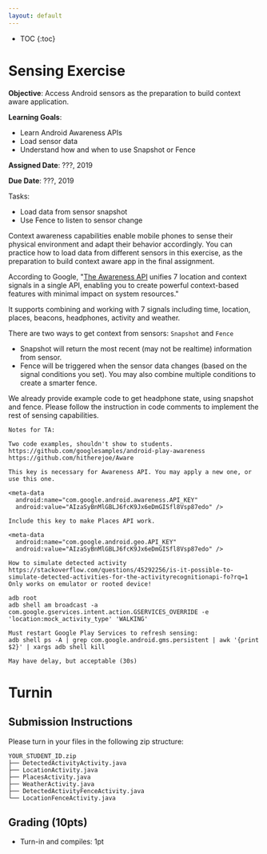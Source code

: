 ```yaml
---
layout: default
---
```


* TOC
{:toc}

# Sensing Exercise

**Objective**: Access Android sensors as the preparation to build context aware application.

**Learning Goals**:
- Learn Android Awareness APIs
- Load sensor data
- Understand how and when to use Snapshot or Fence

**Assigned Date**: ???, 2019

**Due Date**: ???, 2019

Tasks:
- Load data from sensor snapshot
- Use Fence to listen to sensor change


Context awareness capabilities enable mobile phones to sense their physical environment and adapt their behavior accordingly. You can practice how to load data from different sensors in this exercise, as the preparation to build context aware app in the final assignment.

According to Google, "[The Awareness API](https://developers.google.com/awareness/) unifies 7 location and context signals in a single API, enabling you to create powerful context-based features with minimal impact on system resources."

It supports combining and working with 7 signals including time, location, places, beacons, headphones, activity and weather.

There are two ways to get context from sensors: `Snapshot` and `Fence`
- Snapshot will return the most recent (may not be realtime) information from sensor.
- Fence will be triggered when the sensor data changes (based on the signal conditions you set). You may also combine multiple conditions to create a smarter fence.

We already provide example code to get headphone state, using snapshot and fence. Please follow the instruction in code comments to implement the rest of sensing capabilities.

```bash0
Notes for TA:

Two code examples, shouldn't show to students.
https://github.com/googlesamples/android-play-awareness
https://github.com/hitherejoe/Aware

This key is necessary for Awareness API. You may apply a new one, or use this one.

<meta-data
  android:name="com.google.android.awareness.API_KEY"
  android:value="AIzaSyBnMlGBLJ6fcK9Jx6eDmGISfl8Vsp87edo" />

Include this key to make Places API work.

<meta-data
  android:name="com.google.android.geo.API_KEY"
  android:value="AIzaSyBnMlGBLJ6fcK9Jx6eDmGISfl8Vsp87edo" />

How to simulate detected activity
https://stackoverflow.com/questions/45292256/is-it-possible-to-simulate-detected-activities-for-the-activityrecognitionapi-fo?rq=1
Only works on emulator or rooted device!

adb root
adb shell am broadcast -a com.google.gservices.intent.action.GSERVICES_OVERRIDE -e 'location:mock_activity_type' 'WALKING'

Must restart Google Play Services to refresh sensing:
adb shell ps -A | grep com.google.android.gms.persistent | awk '{print $2}' | xargs adb shell kill

May have delay, but acceptable (30s)
```


# Turnin
## Submission Instructions

Please turn in your files in the following zip structure:

```bash0
YOUR_STUDENT_ID.zip
├── DetectedActivityActivity.java
├── LocationActivity.java
├── PlacesActivity.java
├── WeatherActivity.java
├── DetectedActivityFenceActivity.java
└── LocationFenceActivity.java
```

## Grading (10pts)

- Turn-in and compiles: 1pt
